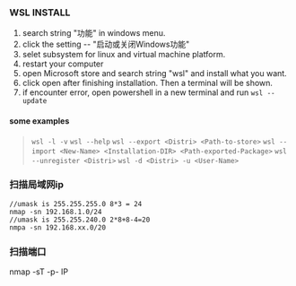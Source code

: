### WSL INSTALL
1. search string "功能" in windows menu.
2. click the setting -- "启动或关闭Windows功能"
3. selet subsystem for linux and virtual machine platform.
4. restart your computer
5. open Microsoft store and search string "wsl" and install what you want.
6. click open after finishing installation. Then a terminal will be shown.
7. if encounter error, open powershell in a new terminal and run `wsl --update`


#### some examples
> `wsl -l -v`
> `wsl --help`
> `wsl --export <Distri> <Path-to-store>`
> `wsl --import <New-Name> <Installation-DIR> <Path-exported-Package>`
> `wsl --unregister <Distri>`
> `wsl -d <Distri> -u <User-Name>`


### 扫描局域网ip
```shell
//umask is 255.255.255.0 8*3 = 24
nmap -sn 192.168.1.0/24
//umask is 255.255.240.0 2*8+8-4=20
nmpa -sn 192.168.xx.0/20
```

### 扫描端口
nmap -sT -p- IP
